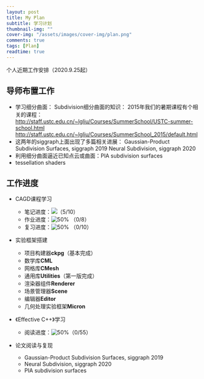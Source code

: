 ```yaml
---
layout: post
title: My Plan
subtitle: 学习计划
thumbnail-img: ""
cover-img: "/assets/images/cover-img/plan.png"
comments: true
tags: [Plan]
readtime: true
---
```


个人近期工作安排（2020.9.25起）

## 导师布置工作

* 学习细分曲面：
	Subdivision细分曲面的知识：
	2015年我们的暑期课程有个相关的课程：
	http://staff.ustc.edu.cn/~lgliu/Courses/SummerSchool/USTC-summer-school.html
	http://staff.ustc.edu.cn/~lgliu/Courses/SummerSchool_2015/default.html
* 这两年的siggraph上面出现了多篇相关进展：
	Gaussian-Product Subdivision Surfaces, siggraph 2019
	Neural Subdivision, siggraph 2020
* 利用细分曲面逼近已知点云或曲面：PIA subdivision surfaces
* tessellation shaders

## 工作进度

* CAGD课程学习
	* 笔记进度：![](https://progress-bar.dev/50)（5/10）
	* 作业进度：![50%](https://progress-bar.dev/0) （0/8）
	* 复习进度：![50%](https://progress-bar.dev/0) （0/10）

* 实验框架搭建
	* 项目构建器**ckpg**（基本完成）
	* 数学库**CML**
	* 网格库**CMesh**
	* 通用库**Utilities**（第一版完成）
	* 渲染器组件**Renderer**
	* 场景管理器**Scene**
	* 编辑器**Editor**
	* 几何处理实验框架**Micron**

* 《Effective C++》学习
	* 阅读进度：![50%](https://progress-bar.dev/0)（0/55）

* 论文阅读与复现
	* Gaussian-Product Subdivision Surfaces, siggraph 2019
	* Neural Subdivision, siggraph 2020
	* PIA subdivision surfaces

